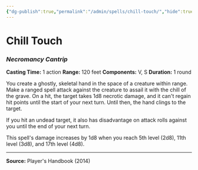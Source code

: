 ```yaml
---
{"dg-publish":true,"permalink":"/admin/spells/chill-touch/","hide":true,"updated":"2025-08-11T11:53:29.326+01:00"}
---
```


# Chill Touch
### *Necromancy Cantrip*
**Casting Time:** 1 action
**Range:** 120 feet
**Components:** V, S
**Duration:** 1 round

You create a ghostly, skeletal hand in the space of a creature within range. Make a ranged spell attack against the creature to assail it with the chill of the grave. On a hit, the target takes 1d8 necrotic damage, and it can't regain hit points until the start of your next turn. Until then, the hand clings to the target.

If you hit an undead target, it also has disadvantage on attack rolls against you until the end of your next turn.

This spell's damage increases by 1d8 when you reach 5th level (2d8), 11th level (3d8), and 17th level (4d8).

---
**Source:** Player's Handbook (2014)